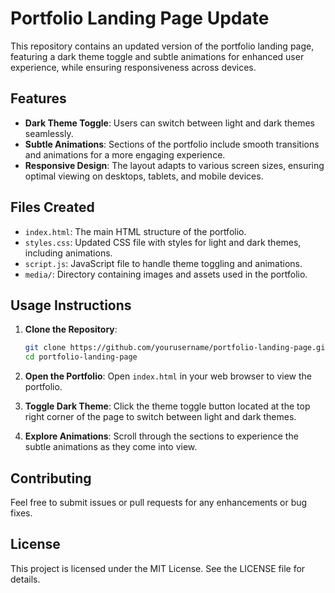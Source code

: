 # Portfolio Landing Page Update

This repository contains an updated version of the portfolio landing page, featuring a dark theme toggle and subtle animations for enhanced user experience, while ensuring responsiveness across devices.

## Features

- **Dark Theme Toggle**: Users can switch between light and dark themes seamlessly.
- **Subtle Animations**: Sections of the portfolio include smooth transitions and animations for a more engaging experience.
- **Responsive Design**: The layout adapts to various screen sizes, ensuring optimal viewing on desktops, tablets, and mobile devices.

## Files Created

- `index.html`: The main HTML structure of the portfolio.
- `styles.css`: Updated CSS file with styles for light and dark themes, including animations.
- `script.js`: JavaScript file to handle theme toggling and animations.
- `media/`: Directory containing images and assets used in the portfolio.

## Usage Instructions

1. **Clone the Repository**:
   ```bash
   git clone https://github.com/yourusername/portfolio-landing-page.git
   cd portfolio-landing-page
   ```

2. **Open the Portfolio**:
   Open `index.html` in your web browser to view the portfolio.

3. **Toggle Dark Theme**:
   Click the theme toggle button located at the top right corner of the page to switch between light and dark themes.

4. **Explore Animations**:
   Scroll through the sections to experience the subtle animations as they come into view.

## Contributing

Feel free to submit issues or pull requests for any enhancements or bug fixes.

## License

This project is licensed under the MIT License. See the LICENSE file for details.